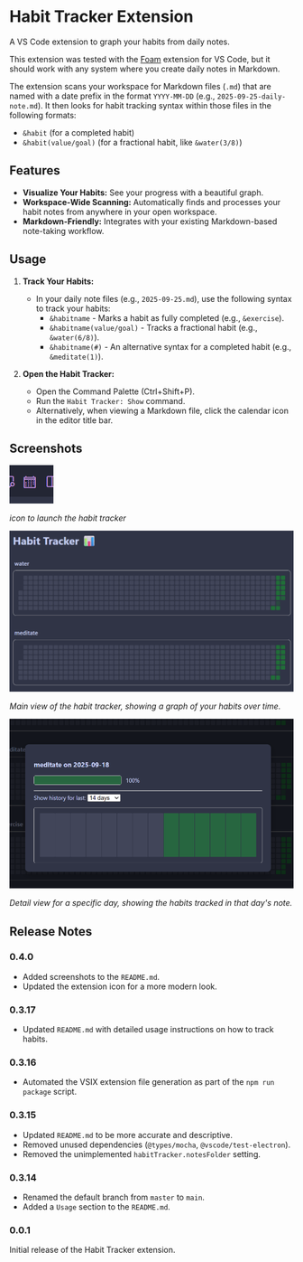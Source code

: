 # Habit Tracker Extension

A VS Code extension to graph your habits from daily notes.

This extension was tested with the [Foam](https://github.com/foambubble/foam) extension for VS Code, but it should work with any system where you create daily notes in Markdown.

The extension scans your workspace for Markdown files (`.md`) that are named with a date prefix in the format `YYYY-MM-DD` (e.g., `2025-09-25-daily-note.md`). It then looks for habit tracking syntax within those files in the following formats:

-   `&habit` (for a completed habit)
-   `&habit(value/goal)` (for a fractional habit, like `&water(3/8)`)


## Features

*   **Visualize Your Habits:** See your progress with a beautiful graph.
*   **Workspace-Wide Scanning:** Automatically finds and processes your habit notes from anywhere in your open workspace.
*   **Markdown-Friendly:** Integrates with your existing Markdown-based note-taking workflow.

## Usage

1.  **Track Your Habits:**
    *   In your daily note files (e.g., `2025-09-25.md`), use the following syntax to track your habits:
        *   `&habitname` - Marks a habit as fully completed (e.g., `&exercise`).
        *   `&habitname(value/goal)` - Tracks a fractional habit (e.g., `&water(6/8)`).
        *   `&habitname(#)` - An alternative syntax for a completed habit (e.g., `&meditate(1)`).

2.  **Open the Habit Tracker:**
    *   Open the Command Palette (Ctrl+Shift+P).
    *   Run the `Habit Tracker: Show` command.
    *   Alternatively, when viewing a Markdown file, click the calendar icon in the editor title bar.

## Screenshots

![Habit Tracker Main View](assets/titlebar_calendar.png)

*icon to launch the habit tracker*

![Habit Tracker Main View](assets/main.png)

*Main view of the habit tracker, showing a graph of your habits over time.*

![Habit Tracker Dialog](assets/dialog.png)

*Detail view for a specific day, showing the habits tracked in that day's note.*


## Release Notes

### 0.4.0

- Added screenshots to the `README.md`.
- Updated the extension icon for a more modern look.

### 0.3.17

- Updated `README.md` with detailed usage instructions on how to track habits.

### 0.3.16

- Automated the VSIX extension file generation as part of the `npm run package` script.

### 0.3.15

- Updated `README.md` to be more accurate and descriptive.
- Removed unused dependencies (`@types/mocha`, `@vscode/test-electron`).
- Removed the unimplemented `habitTracker.notesFolder` setting.

### 0.3.14

- Renamed the default branch from `master` to `main`.
- Added a `Usage` section to the `README.md`.

### 0.0.1

Initial release of the Habit Tracker extension.